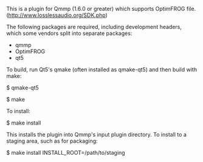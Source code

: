 This is a plugin for Qmmp (1.6.0 or greater) which supports OptimFROG file.
(http://www.losslessaudio.org/SDK.php)

The following packages are required, including development headers,
which some vendors split into separate packages:

- qmmp
- OptimFROG
- qt5

To build, run Qt5's qmake (often installed as qmake-qt5) and then build
with make:

$ qmake-qt5

$ make

To install:

$ make install

This installs the plugin into Qmmp's input plugin directory.  To install
to a staging area, such as for packaging:

$ make install INSTALL_ROOT=/path/to/staging
